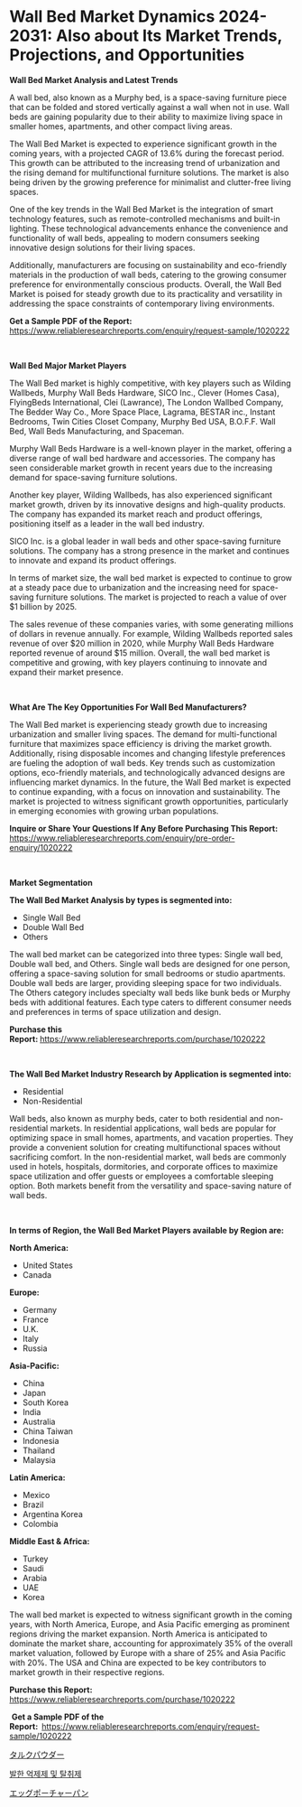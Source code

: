 <p><h1>Wall Bed Market Dynamics 2024-2031: Also about Its Market Trends, Projections, and Opportunities</h1></p><p><strong>Wall Bed Market Analysis and Latest Trends</strong></p>
<p><p>A wall bed, also known as a Murphy bed, is a space-saving furniture piece that can be folded and stored vertically against a wall when not in use. Wall beds are gaining popularity due to their ability to maximize living space in smaller homes, apartments, and other compact living areas.</p><p>The Wall Bed Market is expected to experience significant growth in the coming years, with a projected CAGR of 13.6% during the forecast period. This growth can be attributed to the increasing trend of urbanization and the rising demand for multifunctional furniture solutions. The market is also being driven by the growing preference for minimalist and clutter-free living spaces.</p><p>One of the key trends in the Wall Bed Market is the integration of smart technology features, such as remote-controlled mechanisms and built-in lighting. These technological advancements enhance the convenience and functionality of wall beds, appealing to modern consumers seeking innovative design solutions for their living spaces.</p><p>Additionally, manufacturers are focusing on sustainability and eco-friendly materials in the production of wall beds, catering to the growing consumer preference for environmentally conscious products. Overall, the Wall Bed Market is poised for steady growth due to its practicality and versatility in addressing the space constraints of contemporary living environments.</p></p>
<p><strong>Get a Sample PDF of the Report:&nbsp;</strong> <a href="https://www.reliableresearchreports.com/enquiry/request-sample/1020222">https://www.reliableresearchreports.com/enquiry/request-sample/1020222</a></p>
<p>&nbsp;</p>
<p><strong>Wall Bed Major Market Players</strong></p>
<p><p>The Wall Bed market is highly competitive, with key players such as Wilding Wallbeds, Murphy Wall Beds Hardware, SICO Inc., Clever (Homes Casa), FlyingBeds International, Clei (Lawrance), The London Wallbed Company, The Bedder Way Co., More Space Place, Lagrama, BESTAR inc., Instant Bedrooms, Twin Cities Closet Company, Murphy Bed USA, B.O.F.F. Wall Bed, Wall Beds Manufacturing, and Spaceman.</p><p>Murphy Wall Beds Hardware is a well-known player in the market, offering a diverse range of wall bed hardware and accessories. The company has seen considerable market growth in recent years due to the increasing demand for space-saving furniture solutions.</p><p>Another key player, Wilding Wallbeds, has also experienced significant market growth, driven by its innovative designs and high-quality products. The company has expanded its market reach and product offerings, positioning itself as a leader in the wall bed industry.</p><p>SICO Inc. is a global leader in wall beds and other space-saving furniture solutions. The company has a strong presence in the market and continues to innovate and expand its product offerings.</p><p>In terms of market size, the wall bed market is expected to continue to grow at a steady pace due to urbanization and the increasing need for space-saving furniture solutions. The market is projected to reach a value of over $1 billion by 2025.</p><p>The sales revenue of these companies varies, with some generating millions of dollars in revenue annually. For example, Wilding Wallbeds reported sales revenue of over $20 million in 2020, while Murphy Wall Beds Hardware reported revenue of around $15 million. Overall, the wall bed market is competitive and growing, with key players continuing to innovate and expand their market presence.</p></p>
<p>&nbsp;</p>
<p><strong>What Are The Key Opportunities For Wall Bed Manufacturers?</strong></p>
<p><p>The Wall Bed market is experiencing steady growth due to increasing urbanization and smaller living spaces. The demand for multi-functional furniture that maximizes space efficiency is driving the market growth. Additionally, rising disposable incomes and changing lifestyle preferences are fueling the adoption of wall beds. Key trends such as customization options, eco-friendly materials, and technologically advanced designs are influencing market dynamics. In the future, the Wall Bed market is expected to continue expanding, with a focus on innovation and sustainability. The market is projected to witness significant growth opportunities, particularly in emerging economies with growing urban populations.</p></p>
<p><strong>Inquire or Share Your Questions If Any Before Purchasing This Report:</strong> <a href="https://www.reliableresearchreports.com/enquiry/pre-order-enquiry/1020222">https://www.reliableresearchreports.com/enquiry/pre-order-enquiry/1020222</a></p>
<p>&nbsp;</p>
<p><strong>Market Segmentation</strong></p>
<p><strong>The Wall Bed Market Analysis by types is segmented into:</strong></p>
<p><ul><li>Single Wall Bed</li><li>Double Wall Bed</li><li>Others</li></ul></p>
<p><p>The wall bed market can be categorized into three types: Single wall bed, Double wall bed, and Others. Single wall beds are designed for one person, offering a space-saving solution for small bedrooms or studio apartments. Double wall beds are larger, providing sleeping space for two individuals. The Others category includes specialty wall beds like bunk beds or Murphy beds with additional features. Each type caters to different consumer needs and preferences in terms of space utilization and design.</p></p>
<p><strong>Purchase this Report:&nbsp;</strong><a href="https://www.reliableresearchreports.com/purchase/1020222">https://www.reliableresearchreports.com/purchase/1020222</a></p>
<p>&nbsp;</p>
<p><strong>The Wall Bed Market Industry Research by Application is segmented into:</strong></p>
<p><ul><li>Residential</li><li>Non-Residential</li></ul></p>
<p><p>Wall beds, also known as murphy beds, cater to both residential and non-residential markets. In residential applications, wall beds are popular for optimizing space in small homes, apartments, and vacation properties. They provide a convenient solution for creating multifunctional spaces without sacrificing comfort. In the non-residential market, wall beds are commonly used in hotels, hospitals, dormitories, and corporate offices to maximize space utilization and offer guests or employees a comfortable sleeping option. Both markets benefit from the versatility and space-saving nature of wall beds.</p></p>
<p>&nbsp;</p>
<p><strong>In terms of Region, the Wall Bed Market Players available by Region are:</strong></p>
<p>
    <p> <strong> North America: </strong>
        <ul>
            <li>United States</li>
            <li>Canada</li>
        </ul>
        </p> 
    <p> <strong> Europe: </strong>
        <ul>
            <li>Germany</li>
            <li>France</li>
            <li>U.K.</li>
            <li>Italy</li>
            <li>Russia</li>
        </ul>
        </p> 
    <p> <strong> Asia-Pacific: </strong>
        <ul>
            <li>China</li>
            <li>Japan</li>
            <li>South Korea</li>
            <li>India</li>
            <li>Australia</li>
            <li>China Taiwan</li>
            <li>Indonesia</li>
            <li>Thailand</li>
            <li>Malaysia</li>
        </ul>
        </p> 
    <p> <strong> Latin America: </strong>
        <ul>
            <li>Mexico</li>
            <li>Brazil</li>
            <li>Argentina Korea</li>
            <li>Colombia</li>
        </ul>
        </p> 
    <p> <strong> Middle East & Africa: </strong>
        <ul>
            <li>Turkey</li>
            <li>Saudi</li>
            <li>Arabia</li>
            <li>UAE</li>
            <li>Korea</li>
        </ul>
    </p>
    </p>
<p><p>The wall bed market is expected to witness significant growth in the coming years, with North America, Europe, and Asia Pacific emerging as prominent regions driving the market expansion. North America is anticipated to dominate the market share, accounting for approximately 35% of the overall market valuation, followed by Europe with a share of 25% and Asia Pacific with 20%. The USA and China are expected to be key contributors to market growth in their respective regions.</p></p>
<p><strong>Purchase this Report: </strong><a href="https://www.reliableresearchreports.com/purchase/1020222">https://www.reliableresearchreports.com/purchase/1020222</a></p>
<p>&nbsp;<strong>Get a Sample PDF of the Report:&nbsp;&nbsp;</strong><a href="https://www.reliableresearchreports.com/enquiry/request-sample/1020222">https://www.reliableresearchreports.com/enquiry/request-sample/1020222</a></p>
<p><strong></strong></p>
<p><p><a href="https://medium.com/@jackieshlerin98056/%E3%82%BF%E3%83%AB%E3%82%AF%E7%B2%89%E5%B8%82%E5%A0%B4%E3%81%AE%E3%83%A1%E3%83%88%E3%83%AA%E3%83%83%E3%82%AF%E3%82%B9%E3%82%92%E8%A7%A3%E8%AA%AD%E3%81%99%E3%82%8B-%E5%B8%82%E5%A0%B4%E3%82%B7%E3%82%A7%E3%82%A2-%E3%83%88%E3%83%AC%E3%83%B3%E3%83%89-%E6%88%90%E9%95%B7%E3%83%91%E3%82%BF%E3%83%BC%E3%83%B3-1759da0203a3">タルクパウダー</a></p><p><a href="https://medium.com/@alexemumu2022/%EC%9D%B4%EB%87%A8%EC%A0%9C-%EB%B0%8F-%ED%83%88%EC%B7%A8%EC%A0%9C-%EC%8B%9C%EC%9E%A5-%EC%A0%90%EC%9C%A0%EC%9C%A8-%EB%B3%80%ED%99%94-%EB%B0%8F-%EC%8B%9C%EC%9E%A5-%EC%84%B1%EC%9E%A5-%EB%8F%99%ED%96%A5-2024-2031-98b49c03a09a">발한 억제제 및 탈취제</a></p><p><a href="https://medium.com/@isabeleterson7845/%E5%8D%B5%E3%83%9D%E3%83%BC%E3%83%81%E3%83%91%E3%83%B3%E5%B8%82%E5%A0%B4%E3%81%AE%E8%AA%BF%E6%9F%BB%E3%83%AC%E3%83%9D%E3%83%BC%E3%83%88-%E3%81%9D%E3%81%AE%E6%AD%B4%E5%8F%B2%E3%81%A8%E4%BA%88%E6%B8%AC2031%E5%B9%B4%E3%81%BE%E3%81%A72034%E5%B9%B4-0d4756e93bef">エッグポーチャーパン</a></p></p>